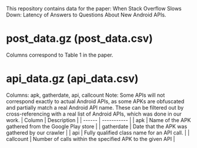 This repository contains data for the paper: When Stack Overflow Slows Down: Latency of Answers to Questions About New Android APIs.

# post_data.gz (post_data.csv)

Columns correspond to Table 1 in the paper.

# api_data.gz (api_data.csv)

Columns: apk, gatherdate, api, callcount
Note: Some APIs will not correspond exactly to actual Android APIs, as some APKs are obfuscated and partially match a real Android API name. These can be filtered out by cross-referencing with a real list of Android APIs, which was done in our work.
| Column | Description |
| ------ | ----------- |
| apk | Name of the APK gathered from the Google Play store |
| gatherdate | Date that the APK was gathered by our crawler |
| api | Fully qualified class name for an API call. |
| callcount | Number of calls within the specified APK to the given API |